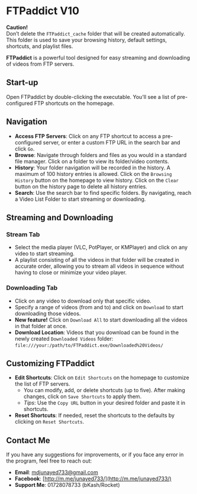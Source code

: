# FTPaddict V10

**Caution!**  
Don’t delete the `FTPaddict_cache` folder that will be created automatically. This folder is used to save your browsing history, default settings, shortcuts, and playlist files.

**FTPaddict** is a powerful tool designed for easy streaming and downloading of videos from FTP servers.

## Start-up

Open FTPaddict by double-clicking the executable. You'll see a list of pre-configured FTP shortcuts on the homepage.

## Navigation

- **Access FTP Servers**: Click on any FTP shortcut to access a pre-configured server, or enter a custom FTP URL in the search bar and click `Go`.
- **Browse**: Navigate through folders and files as you would in a standard file manager. Click on a folder to view its folder/video contents.
- **History**: Your folder navigation will be recorded in the history. A maximum of 100 history entries is allowed. Click on the `Browsing History` button on the homepage to view history. Click on the `Clear` button on the history page to delete all history entries.
- **Search**: Use the search bar to find specific folders. By navigating, reach a Video List Folder to start streaming or downloading.

## Streaming and Downloading

### Stream Tab

- Select the media player (VLC, PotPlayer, or KMPlayer) and click on any video to start streaming.
- A playlist consisting of all the videos in that folder will be created in accurate order, allowing you to stream all videos in sequence without having to close or minimize your video player.

### Downloading Tab

- Click on any video to download only that specific video.
- Specify a range of videos (from and to) and click on `Download` to start downloading those videos.
- **New feature!** Click on `Download All` to start downloading all the videos in that folder at once.
- **Download Location**: Videos that you download can be found in the newly created `Downloaded Videos` folder:  
  `file:///your:/path/to/FTPaddict.exe/Downloaded%20Videos/`

## Customizing FTPaddict

- **Edit Shortcuts**: Click on `Edit Shortcuts` on the homepage to customize the list of FTP servers.
  - You can modify, add, or delete shortcuts (up to five). After making changes, click on `Save Shortcuts` to apply them.
  - *Tips*: Use the `Copy URL` button in your desired folder and paste it in shortcuts.
- **Reset Shortcuts**: If needed, reset the shortcuts to the defaults by clicking on `Reset Shortcuts`.

## Contact Me

If you have any suggestions for improvements, or if you face any error in the program, feel free to reach out:

- **Email**: [mdjunayed733@gmail.com](mailto:mdjunayed733@gmail.com)
- **Facebook**: [http://m.me/junayed733/](http://m.me/junayed733/)
- **Support Me**: 01728078733 (bKash/Rocket)

